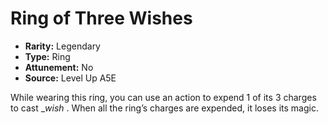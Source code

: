 
# Ring of Three Wishes

* **Rarity:** Legendary
* **Type:** Ring
* **Attunement:** No
* **Source:** Level Up A5E


While wearing this ring, you can use an action to expend 1 of its 3 charges to cast __wish_ . When all the ring’s charges are expended, it loses its magic.
